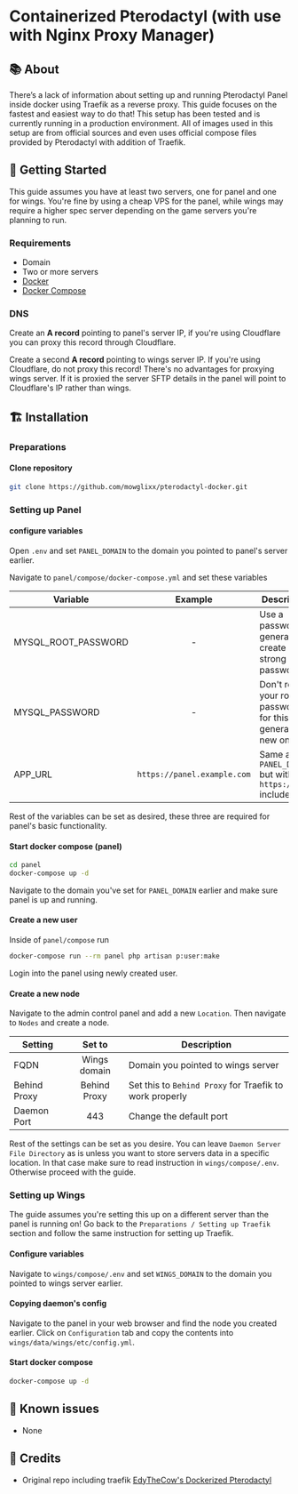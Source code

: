 # Containerized Pterodactyl (with use with Nginx Proxy Manager)

## 📚 About

There’s a lack of information about setting up and running Pterodactyl Panel inside docker using Traefik as a reverse proxy. This guide focuses on the fastest and easiest way to do that! This setup has been tested and is currently running in a production environment. All of images used in this setup are from official sources and even uses official compose files provided by Pterodactyl with addition of Traefik.

## 🧰 Getting Started

This guide assumes you have at least two servers, one for panel and one for wings. You're fine by using a cheap VPS for the panel, while wings may require a higher spec server depending on the game servers you're planning to run.

### Requirements

- Domain
- Two or more servers
- [Docker](https://docs.docker.com/engine/install/ubuntu/)
- [Docker Compose](https://docs.docker.com/compose/install/)

### DNS

Create an **A record** pointing to panel's server IP, if you're using Cloudflare you can proxy this record through Cloudflare.

Create a second **A record** pointing to wings server IP. If you're using Cloudflare, do not proxy this record! There's no advantages for proxying wings server. If it is proxied the server SFTP details in the panel will point to Cloudflare's IP rather than wings.

## 🏗️ Installation

### Preparations

#### Clone repository

```sh
git clone https://github.com/mowglixx/pterodactyl-docker.git
```

### Setting up Panel

#### configure variables

Open `.env` and set `PANEL_DOMAIN` to the domain you pointed to panel's server earlier.

Navigate to `panel/compose/docker-compose.yml` and set these variables

| Variable | Example | Description |
|-|:-:|-|
| MYSQL_ROOT_PASSWORD | - | Use a password generator to create a strong password |
| MYSQL_PASSWORD | - | Don't reuse your root's password for this, generate a new one |
| APP_URL | `https://panel.example.com` | Same as `PANEL_DOMAIN` but with `https://` included|

Rest of the variables can be set as desired, these three are required for panel's basic functionality.

#### Start docker compose (panel)

```sh
cd panel
docker-compose up -d
```

Navigate to the domain you've set for `PANEL_DOMAIN` earlier and make sure panel is up and running.

#### Create a new user

Inside of `panel/compose` run

```sh
docker-compose run --rm panel php artisan p:user:make
```

Login into the panel using newly created user.

#### Create a new node

Navigate to the admin control panel and add a new `Location`. Then navigate to `Nodes` and create a node.

| Setting | Set to | Description |
|-|:-:|-|
| FQDN | Wings domain | Domain you pointed to wings server|
| Behind Proxy | Behind Proxy | Set this to `Behind Proxy` for Traefik to work properly|
| Daemon Port | 443 | Change the default port |

Rest of the settings can be set as you desire. You can leave `Daemon Server File Directory` as is unless you want to store servers data in a specific location. In that case make sure to read instruction in `wings/compose/.env`. Otherwise proceed with the guide.

### Setting up Wings

The guide assumes you're setting this up on a different server than the panel is running on!
Go back to the `Preparations / Setting up Traefik` section and follow the same instruction for setting up Traefik.

#### Configure variables

Navigate to `wings/compose/.env` and set `WINGS_DOMAIN` to the domain you pointed to wings server earlier.

#### Copying daemon's config

Navigate to the panel in your web browser and find the node you created earlier. Click on `Configuration` tab and copy the contents into `wings/data/wings/etc/config.yml`.

#### Start docker compose

```sh
docker-compose up -d
 ```

## 🐛 Known issues

- None

## 📜 Credits

- Original repo including traefik [EdyTheCow's Dockerized Pterodactyl](https://github.com/EdyTheCow/docker-pterodactyl)
